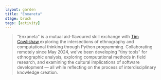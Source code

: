 ```yaml
---  
layout: garden
title: "Enxaneta"
stage: bruck
tags: [activity]
---
```


> "Enxaneta" is a mutual aid-flavoured skill exchange with [Tim Cowlishaw](https://www.timcowlishaw.co.uk/),exploring the intersections of ethnography and computational thinking through Python programming. Collaborating remotely since May 2024, we've been developing "tiny tools" for ethnographic analysis, exploring computational methods in field research, and examining the cultural implications of software development — all while reflecting on the process of interdisciplinary knowledge creation.